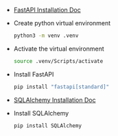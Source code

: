 - [FastAPI Installation Doc](https://fastapi.tiangolo.com/#installation)

- Create python virtual environment

    ```bash
    python3 -m venv .venv
    ```

- Activate the virtual environment

    ```bash
    source .venv/Scripts/activate
    ```

- Install FastAPI

    ```bash
    pip install "fastapi[standard]"
    ```

- [SQLAlchemy Installation Doc](https://docs.sqlalchemy.org/en/20/intro.html#installation)

- Install SQLAlchemy

    ```bash
    pip install SQLAlchemy
    ```

